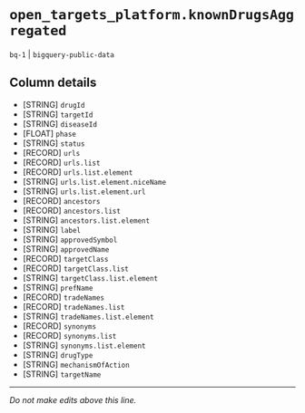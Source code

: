 # `open_targets_platform.knownDrugsAggregated`
`bq-1` | `bigquery-public-data`

## Column details
* [STRING]    `drugId`
* [STRING]    `targetId`
* [STRING]    `diseaseId`
* [FLOAT]     `phase`
* [STRING]    `status`
* [RECORD]    `urls`
* [RECORD]    `urls.list`
* [RECORD]    `urls.list.element`
* [STRING]    `urls.list.element.niceName`
* [STRING]    `urls.list.element.url`
* [RECORD]    `ancestors`
* [RECORD]    `ancestors.list`
* [STRING]    `ancestors.list.element`
* [STRING]    `label`
* [STRING]    `approvedSymbol`
* [STRING]    `approvedName`
* [RECORD]    `targetClass`
* [RECORD]    `targetClass.list`
* [STRING]    `targetClass.list.element`
* [STRING]    `prefName`
* [RECORD]    `tradeNames`
* [RECORD]    `tradeNames.list`
* [STRING]    `tradeNames.list.element`
* [RECORD]    `synonyms`
* [RECORD]    `synonyms.list`
* [STRING]    `synonyms.list.element`
* [STRING]    `drugType`
* [STRING]    `mechanismOfAction`
* [STRING]    `targetName`

-------------------------------------------------------------------------------
*Do not make edits above this line.*
